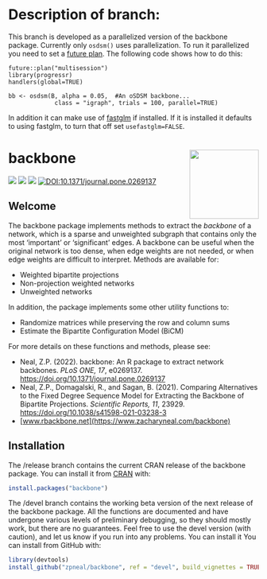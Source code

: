 # Description of branch: 

This branch is developed as a parallelized version of the backbone package. Currently only `osdsm()` uses parallelization. To run it parallelized you need to set a [future plan](https://future.futureverse.org/reference/plan.html). The following code shows how to do this:

```
future::plan("multisession")
library(progressr)
handlers(global=TRUE)

bb <- osdsm(B, alpha = 0.05,  #An oSDSM backbone...
             class = "igraph", trials = 100, parallel=TRUE)
```

In addition it can make use of [fastglm](https://jaredhuling.org/fastglm/) if installed. If it is installed it defaults to using fastglm, to turn that off set `usefastglm=FALSE`.

# backbone <img src='man/figures/logo.png' align="right" height="139" />

<!-- badges: start -->

[![](https://www.r-pkg.org/badges/version/backbone?color=orange)](https://cran.r-project.org/package=backbone)
[![](http://cranlogs.r-pkg.org/badges/grand-total/backbone?color=blue)](https://cran.r-project.org/package=backbone)
[![](http://cranlogs.r-pkg.org/badges/last-month/backbone?color=green)](https://cran.r-project.org/package=backbone)
[![DOI:10.1371/journal.pone.0269137](http://img.shields.io/badge/DOI-10.1371/journal.pone.0269137-B31B1B.svg)](https://doi.org/10.1371/journal.pone.0269137)
<!-- badges: end -->

## Welcome
The backbone package implements methods to extract the *backbone* of a network, which is a sparse and unweighted subgraph that contains only the most ‘important’ or ‘significant’ edges. A backbone can be useful when the original network is too dense, when edge weights are not needed, or when edge weights are difficult to interpret. Methods are available for:

* Weighted bipartite projections
* Non-projection weighted networks
* Unweighted networks

In addition, the package implements some other utility functions to:

* Randomize matrices while preserving the row and column sums
* Estimate the Bipartite Configuration Model (BiCM)

For more details on these functions and methods, please see:

* Neal, Z.P. (2022). backbone: An R package to extract network backbones. *PLoS ONE, 17*, e0269137. <https://doi.org/10.1371/journal.pone.0269137>
* Neal, Z.P., Domagalski, R., and Sagan, B. (2021). Comparing Alternatives to the Fixed Degree Sequence Model for Extracting the Backbone of Bipartite Projections. *Scientific Reports, 11*, 23929. <https://doi.org/10.1038/s41598-021-03238-3>
* [www.rbackbone.net](https://www.zacharyneal.com/backbone)

## Installation
The /release branch contains the current CRAN release of the backbone package. You can install it from [CRAN](https://CRAN.R-project.org) with:
``` r
install.packages("backbone")
```

The /devel branch contains the working beta version of the next release of the backbone package. All the functions are documented and have undergone various levels of preliminary debugging, so they should mostly work, but there are no guarantees. Feel free to use the devel version (with caution), and let us know if you run into any problems. You can install it You can install from GitHub with:
``` r
library(devtools)
install_github("zpneal/backbone", ref = "devel", build_vignettes = TRUE)
```
